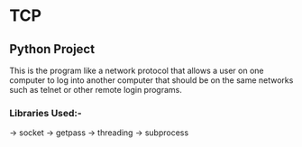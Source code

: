 # TCP

## Python Project

This is the program like a network protocol that allows a user on one computer to log into another computer that should be on the same networks such as telnet or other remote login programs.

### Libraries Used:-
-> socket
-> getpass
-> threading
-> subprocess


